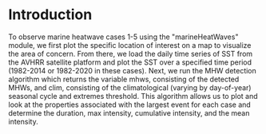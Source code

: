 # Introduction

To observe marine heatwave cases 1-5 using the "marineHeatWaves" module, we first plot the specific location of interest on a map to visualize the area of concern. From there, we load the daily time series of SST from the AVHRR satellite platform and plot the SST over a specified time period (1982-2014 or 1982-2020 in these cases). Next, we run the MHW detection algorithm which returns the variable mhws, consisting of the detected MHWs, and clim, consisting of the climatological (varying by day-of-year) seasonal cycle and extremes threshold. This algorithm allows us to plot and look at the properties associated with the largest event for each case and determine the duration, max intensity, cumulative intensity, and the mean intensity. 
